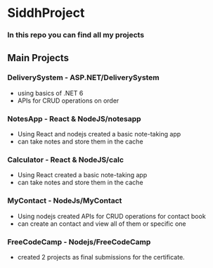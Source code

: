 ﻿# SiddhProject
### In this repo you can find all my projects


## Main Projects

### DeliverySystem - ASP.NET/DeliverySystem
- using basics of .NET 6
- APIs for CRUD operations on order

### NotesApp - React & NodeJS/notesapp
- Using React and nodejs created a basic note-taking app
- can take notes and store them in the cache

### Calculator - React & NodeJS/calc
- Using React created a basic note-taking app
- can take notes and store them in the cache

### MyContact - NodeJs/MyContact
- Using nodejs created APIs for CRUD operations for contact book
- can create an contact and view all of them or specific one

### FreeCodeCamp - Nodejs/FreeCodeCamp
- created 2 projects as final submissions for the certificate.
